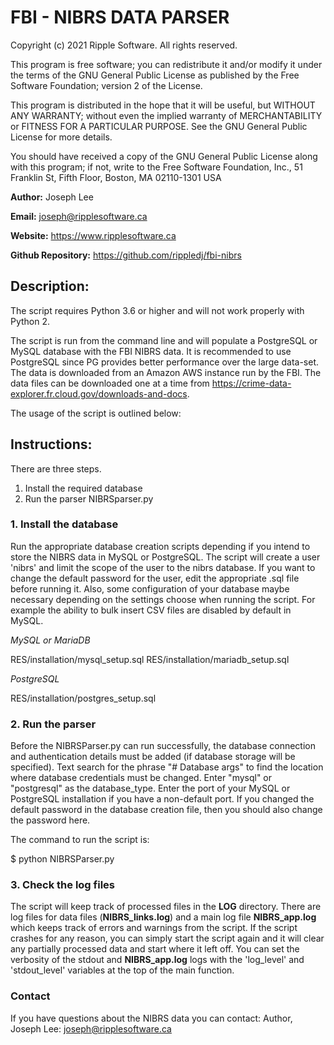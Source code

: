 # **FBI - NIBRS DATA PARSER**

Copyright (c) 2021 Ripple Software. All rights reserved.

This program is free software; you can redistribute it and/or modify it under the terms of the GNU General Public License as published by the Free Software Foundation; version 2 of the License.

This program is distributed in the hope that it will be useful, but WITHOUT ANY WARRANTY; without even the implied warranty of MERCHANTABILITY or FITNESS FOR A PARTICULAR PURPOSE.  See the GNU General Public License for more details.

You should have received a copy of the GNU General Public License along with this program; if not, write to the Free Software Foundation, Inc., 51 Franklin St, Fifth Floor, Boston, MA 02110-1301  USA

**Author:** Joseph Lee

**Email:** joseph@ripplesoftware.ca

**Website:** https://www.ripplesoftware.ca

**Github Repository:** https://github.com/rippledj/fbi-nibrs

## **Description:**
The script requires Python 3.6 or higher and will not work properly with Python 2.

The script is run from the command line and will populate a PostgreSQL or MySQL database with the FBI NIBRS data. It is recommended to use PostgreSQL since PG provides better performance over the large data-set.  The data is downloaded from an Amazon AWS instance run by the FBI.  The data files can be downloaded one at a time from https://crime-data-explorer.fr.cloud.gov/downloads-and-docs.

The usage of the script is outlined below:

## **Instructions:**
There are three steps.
1. Install the required database
2. Run the parser NIBRSparser.py

### 1. Install the database

Run the appropriate database creation scripts depending if you intend to store the NIBRS data in MySQL or PostgreSQL.  The script will create a user 'nibrs' and limit the scope of the user to the nibrs database. If you want to change the default password for the user, edit the appropriate .sql file before running it.  Also, some configuration of your database maybe necessary depending on the settings choose when running the script.  For example the ability to bulk insert CSV files are disabled by default in MySQL.

_MySQL or MariaDB_

RES/installation/mysql_setup.sql
RES/installation/mariadb_setup.sql

_PostgreSQL_

RES/installation/postgres_setup.sql

### 2. Run the parser

Before the NIBRSParser.py can run successfully, the database connection and authentication details must be added (if database storage will be specified). Text search for the phrase "# Database args" to find the location where database credentials must be changed. Enter "mysql" or "postgresql" as the database_type. Enter the port of your MySQL or PostgreSQL installation if you have a non-default port. If you changed the default password in the database creation file, then you should also change the password here.

The command to run the script is:

$ python NIBRSParser.py

### 3. Check the log files

The script will keep track of processed files in the **LOG** directory. There are log files for data files (**NIBRS_links.log**) and a main log file **NIBRS_app.log** which keeps track of errors and warnings from the script.  If the script crashes for any reason, you can simply start the script again and it will clear any partially processed data and start where it left off.  You can set the verbosity of the stdout and **NIBRS_app.log** logs with the 'log_level' and 'stdout_level' variables at the top of the main function.

### Contact

If you have questions about the NIBRS data you can contact:
Author, Joseph Lee: joseph@ripplesoftware.ca
